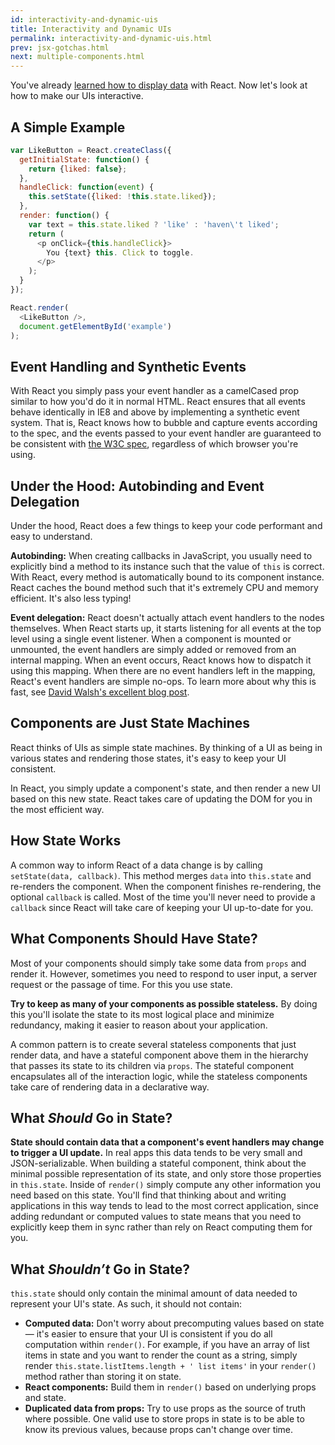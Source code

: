 ```yaml
---
id: interactivity-and-dynamic-uis
title: Interactivity and Dynamic UIs
permalink: interactivity-and-dynamic-uis.html
prev: jsx-gotchas.html
next: multiple-components.html
---
```


You've already [learned how to display data](/react/docs/displaying-data.html) with React. Now let's look at how to make our UIs interactive.


## A Simple Example

```javascript
var LikeButton = React.createClass({
  getInitialState: function() {
    return {liked: false};
  },
  handleClick: function(event) {
    this.setState({liked: !this.state.liked});
  },
  render: function() {
    var text = this.state.liked ? 'like' : 'haven\'t liked';
    return (
      <p onClick={this.handleClick}>
        You {text} this. Click to toggle.
      </p>
    );
  }
});

React.render(
  <LikeButton />,
  document.getElementById('example')
);
```


## Event Handling and Synthetic Events

With React you simply pass your event handler as a camelCased prop similar to how you'd do it in normal HTML. React ensures that all events behave identically in IE8 and above by implementing a synthetic event system. That is, React knows how to bubble and capture events according to the spec, and the events passed to your event handler are guaranteed to be consistent with [the W3C spec](http://www.w3.org/TR/DOM-Level-3-Events/), regardless of which browser you're using.


## Under the Hood: Autobinding and Event Delegation

Under the hood, React does a few things to keep your code performant and easy to understand.

**Autobinding:** When creating callbacks in JavaScript, you usually need to explicitly bind a method to its instance such that the value of `this` is correct. With React, every method is automatically bound to its component instance. React caches the bound method such that it's extremely CPU and memory efficient. It's also less typing!

**Event delegation:** React doesn't actually attach event handlers to the nodes themselves. When React starts up, it starts listening for all events at the top level using a single event listener. When a component is mounted or unmounted, the event handlers are simply added or removed from an internal mapping. When an event occurs, React knows how to dispatch it using this mapping. When there are no event handlers left in the mapping, React's event handlers are simple no-ops. To learn more about why this is fast, see [David Walsh's excellent blog post](http://davidwalsh.name/event-delegate).


## Components are Just State Machines

React thinks of UIs as simple state machines. By thinking of a UI as being in various states and rendering those states, it's easy to keep your UI consistent.

In React, you simply update a component's state, and then render a new UI based on this new state. React takes care of updating the DOM for you in the most efficient way.


## How State Works

A common way to inform React of a data change is by calling `setState(data, callback)`. This method merges `data` into `this.state` and re-renders the component. When the component finishes re-rendering, the optional `callback` is called. Most of the time you'll never need to provide a `callback` since React will take care of keeping your UI up-to-date for you.


## What Components Should Have State?

Most of your components should simply take some data from `props` and render it. However, sometimes you need to respond to user input, a server request or the passage of time. For this you use state.

**Try to keep as many of your components as possible stateless.** By doing this you'll isolate the state to its most logical place and minimize redundancy, making it easier to reason about your application.

A common pattern is to create several stateless components that just render data, and have a stateful component above them in the hierarchy that passes its state to its children via `props`. The stateful component encapsulates all of the interaction logic, while the stateless components take care of rendering data in a declarative way.


## What *Should* Go in State?

**State should contain data that a component's event handlers may change to trigger a UI update.** In real apps this data tends to be very small and JSON-serializable. When building a stateful component, think about the minimal possible representation of its state, and only store those properties in `this.state`. Inside of `render()` simply compute any other information you need based on this state. You'll find that thinking about and writing applications in this way tends to lead to the most correct application, since adding redundant or computed values to state means that you need to explicitly keep them in sync rather than rely on React computing them for you.

## What *Shouldn’t* Go in State?

`this.state` should only contain the minimal amount of data needed to represent your UI's state. As such, it should not contain:

* **Computed data:** Don't worry about precomputing values based on state — it's easier to ensure that your UI is consistent if you do all computation within `render()`. For example, if you have an array of list items in state and you want to render the count as a string, simply render `this.state.listItems.length + ' list items'` in your `render()` method rather than storing it on state.
* **React components:** Build them in `render()` based on underlying props and state.
* **Duplicated data from props:** Try to use props as the source of truth where possible. One valid use to store props in state is to be able to know its previous values, because props can't change over time.
